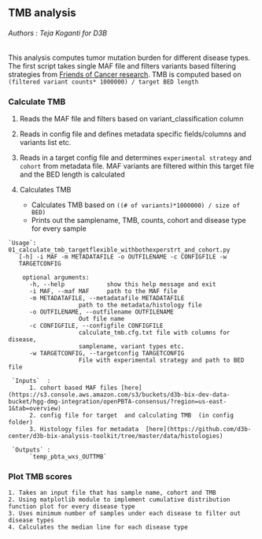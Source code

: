 ## TMB analysis

###### Authors : Teja Koganti for D3B

This analysis computes tumor mutation burden for different disease types.
The first script takes single MAF file and filters variants  based filtering strategies from [Friends of Cancer research](https://jitc.bmj.com/content/8/1/e000147#DC1). TMB is computed  based on
`(filtered variant counts* 1000000) / target BED length`

### Calculate TMB
  1. Reads the MAF file and filters based on variant_classification column

  2. Reads in config file and defines metadata specific fields/columns and variants  list etc.

  3. Reads in a target config file and determines `experimental strategy` and `cohort` from metadata file. MAF  variants  are filtered within this target file and the BED length is calculated

  4. Calculates TMB
      - Calculates TMB based on `((# of variants)*1000000) / size of BED)`
      - Prints out the samplename, TMB, counts, cohort and disease type for every sample

    `Usage`: 01_calculate_tmb_targetflexible_withbothexperstrt_and_cohort.py
       [-h] -i MAF -m METADATAFILE -o OUTFILENAME -c CONFIGFILE -w
       TARGETCONFIG

        optional arguments:
          -h, --help            show this help message and exit
          -i MAF, --maf MAF     path to the MAF file
          -m METADATAFILE, --metadatafile METADATAFILE
                        path to the metadata/histology file
          -o OUTFILENAME, --outfilename OUTFILENAME
                        Out file name
          -c CONFIGFILE, --configfile CONFIGFILE
                        calculate_tmb.cfg.txt file with columns for disease,
                        samplename, variant types etc.
          -w TARGETCONFIG, --targetconfig TARGETCONFIG
                        File with experimental strategy and path to BED file

     `Inputs`  :
          1. cohort based MAF files [here](https://s3.console.aws.amazon.com/s3/buckets/d3b-bix-dev-data-bucket/hgg-dmg-integration/openPBTA-consensus/?region=us-east-1&tab=overview)
          2. config file for target  and calculating TMB  (in config folder)
          3. Histology files for metadata  [here](https://github.com/d3b-center/d3b-bix-analysis-toolkit/tree/master/data/histologies)

     `Outputs` :
          `temp_pbta_wxs_OUTTMB`

### Plot TMB scores

    1. Takes an input file that has sample name, cohort and TMB 
    2. Using matplotlib module to implement cumulative distribution function plot for every disease type
    3. Uses minimum number of samples under each disease to filter out disease types  
    4. Calculates the median line for each disease type
